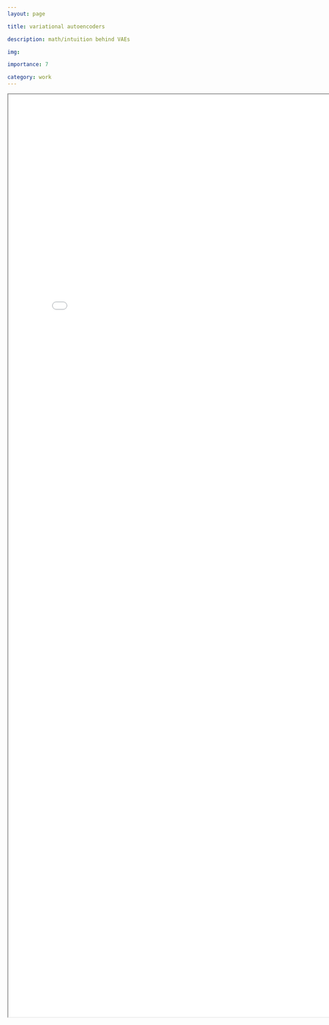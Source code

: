 ```yaml
---
layout: page

title: variational autoencoders

description: math/intuition behind VAEs

img: 

importance: 7

category: work
---
```


<iframe src="/assets/vaes.pdf" width="800px" height="2100px" />